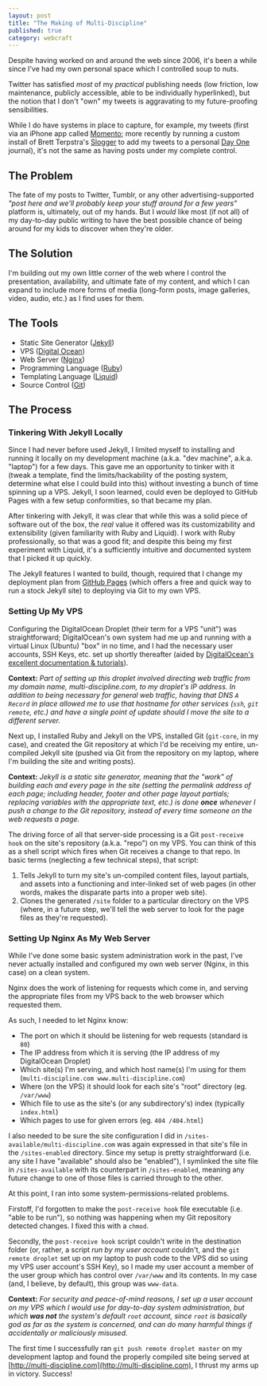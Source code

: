```yaml
---
layout: post
title: "The Making of Multi-Discipline"
published: true
category: webcraft
---
```


Despite having worked on and around the web since 2006, it's been a while since I've had my own personal space which I controlled soup to nuts.

Twitter has satisfied *most* of my *practical* publishing needs (low friction, low maintenance, publicly accessible, able to be individually hyperlinked), but the notion that I don't "own" my tweets is aggravating to my future-proofing sensibilities.

While I do have systems in place to capture, for example, my tweets (first via an iPhone app called [Momento](http://www.momentoapp.com/``); more recently by running a custom install of Brett Terpstra's [Slogger](http://brettterpstra.com/projects/slogger/) to add my tweets to a personal [Day One](http://dayoneapp.com/) journal), it's not the same as having posts under my complete control.

## The Problem

The fate of my posts to Twitter, Tumblr, or any other advertising-supported *"post here and we'll probably keep your stuff around for a few years"* platform is, ultimately, out of my hands.  But I *would* like most (if not all) of my day-to-day public writing to have the best possible chance of being around for my kids to discover when they're older.

## The Solution

I'm building out my own little corner of the web where I control the presentation, availability, and ultimate fate of my content, and which I can expand to include more forms of media (long-form posts, image galleries, video, audio, etc.) as I find uses for them.

## The Tools

+ Static Site Generator ([Jekyll](http://jekyllrb.com/))
+ VPS ([Digital Ocean](https://www.digitalocean.com/?refcode=896afa34ae98))
+ Web Server ([Nginx](http://nginx.org/))
+ Programming Language ([Ruby](https://www.ruby-lang.org/))
+ Templating Language ([Liquid](http://liquidmarkup.org/))
+ Source Control ([Git](http://git-scm.com/))

## The Process

### Tinkering With Jekyll Locally

Since I had never before used Jekyll, I limited myself to installing and running it locally on my development machine (a.k.a. "dev machine", a.k.a. "laptop") for a few days.  This gave me an opportunity to tinker with it (tweak a template, find the limits/hackability of the posting system, determine what else I could build into this) without investing a bunch of time spinning up a VPS.  Jekyll, I soon learned, could even be deployed to GitHub Pages with a few setup conformities, so that became my plan.

After tinkering with Jekyll, it was clear that while this was a solid piece of software out of the box, the *real* value it offered was its customizability and extensibility (given familiarity with Ruby and Liquid).  I work with Ruby professionally, so that was a good fit; and despite this being my first experiment with Liquid, it's a sufficiently intuitive and documented system that I picked it up quickly.

The Jekyll features I wanted to build, though, required that I change my deployment plan from [GitHub Pages](https://pages.github.com/) (which offers a free and quick way to run a stock Jekyll site) to deploying via Git to my own VPS.

### Setting Up My VPS

Configuring the DigitalOcean Droplet (their term for a VPS "unit") was straightforward; DigitalOcean's own system had me up and running with a virtual Linux (Ubuntu) "box" in no time, and I had the necessary user accounts, SSH Keys, etc. set up shortly thereafter (aided by [DigitalOcean's excellent documentation & tutorials](https://www.digitalocean.com/community/?refcode=896afa34ae98)).

**Context:** *Part of setting up this droplet involved directing web traffic from my domain name, multi-discipline.com, to my droplet's IP address.  In addition to being necessary for general web traffic, having that DNS `A Record` in place allowed me to use that hostname for other services (`ssh`, `git remote`, etc.) and have a single point of update should I move the site to a different server.*

Next up, I installed Ruby and Jekyll on the VPS, installed Git (`git-core`, in my case), and created the Git repository at which I'd be receiving my entire, un-compiled Jekyll site (pushed via Git from the repository on my laptop, where I'm building the site and writing posts).

**Context:** *Jekyll is a static site generator, meaning that the "work" of building each and every page in the site (setting the permalink address of each page; including header, footer and other page layout partials; replacing variables with the appropriate text, etc.) is done __once__ whenever I push a change to the Git repository, instead of every time someone on the web requests a page.*

The driving force of all that server-side processing is a Git `post-receive hook` on the site's repository (a.k.a. "repo") on my VPS.  You can think of this as a shell script which fires when Git receives a change to that repo.  In basic terms (neglecting a few technical steps), that script:

1. Tells Jekyll to turn my site's un-compiled content files, layout partials, and assets into a functioning and inter-linked set of web pages (in other words, makes the disparate parts into a proper web site).
2. Clones the generated `/site` folder to a particular directory on the VPS (where, in a future step, we'll tell the web server to look for the page files as they're requested).

### Setting Up Nginx As My Web Server

While I've done some basic system administration work in the past, I've never actually installed and configured my own web server (Nginx, in this case) on a clean system.

Nginx does the work of listening for requests which come in, and serving the appropriate files from my VPS back to the web browser which requested them.

As such, I needed to let Nginx know:

+ The port on which it should be listening for web requests (standard is `80`)
+ The IP address from which it is serving (the IP address of my DigitalOcean Droplet)
+ Which site(s) I'm serving, and which host name(s) I'm using for them (`multi-discipline.com www.multi-discipline.com`)
+ Where (on the VPS) it should look for each site's "root" directory (eg. `/var/www`)
+ Which file to use as the site's (or any subdirectory's) index (typically `index.html`)
+ Which pages to use for given errors (eg. `404 /404.html`)

I also needed to be sure the site configuration I did in `/sites-available/multi-discipline.com` was again expressed in that site's file in the `/sites-enabled` directory.  Since my setup is pretty straightforward (i.e. any site I have "available" should also be "enabled"), I symlinked the site file in `/sites-available` with its counterpart in `/sites-enabled`, meaning any future change to one of those files is carried through to the other.

At this point, I ran into some system-permissions-related problems.

Firstoff, I'd forgotten to make the `post-receive hook` file executable (i.e. "able to be run"), so nothing was happening when my Git repository detected changes.  I fixed this with a `chmod`.

Secondly, the `post-receive hook` script couldn't write in the destination folder (or, rather, a script *run by my user account* couldn't, and the `git remote droplet` set up on my laptop to push code to the VPS did so using my VPS user account's SSH Key), so I made my user account a member of the user group which has control over `/var/www` and its contents.  In my case (and, I believe, by default), this group was `www-data`.

**Context:** *For security and peace-of-mind reasons, I set up a user account on my VPS which I would use for day-to-day system administration, but which __was not__ the system's default `root` account, since `root` is basically god as far as the system is concerned, and can do many harmful things if accidentally or maliciously misused.*

The first time I successfully ran `git push remote droplet master` on my development laptop and found the properly compiled site being served at [http://multi-discipline.com](http://multi-discipline.com), I thrust my arms up in victory.  Success!